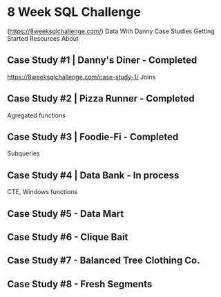 # 8 Week SQL Challenge 
(https://8weeksqlchallenge.com/)
Data With Danny Case Studies Getting Started Resources About

## Case Study #1 | Danny's Diner - Completed
https://8weeksqlchallenge.com/case-study-1/
Joins

## Case Study #2 | Pizza Runner - Completed
Agregated functions

## Case Study #3 | Foodie-Fi - Completed
Subqueries

## Case Study #4 | Data Bank - In process
CTE, Windows functions

## Case Study #5 - Data Mart

## Case Study #6 - Clique Bait

## Case Study #7 - Balanced Tree Clothing Co.

## Case Study #8 - Fresh Segments
